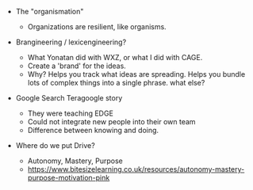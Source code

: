 * The "organismation"
    * Organizations are resilient, like organisms.
* Brangineering / lexicengineering?
    * What Yonatan did with WXZ, or what I did with CAGE.
    * Create a 'brand' for the ideas.
    * Why? Helps you track what ideas are spreading. Helps you bundle lots of complex things into a single phrase. what else?

* Google Search Teragoogle story   
    * They were teaching EDGE
    * Could not integrate new people into their own team
    * Difference between knowing and doing.

* Where do we put Drive? 
    * Autonomy, Mastery, Purpose
    * https://www.bitesizelearning.co.uk/resources/autonomy-mastery-purpose-motivation-pink
    